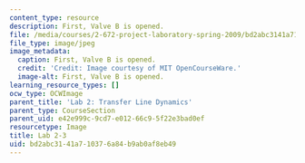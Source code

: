 ```yaml
---
content_type: resource
description: First, Valve B is opened.
file: /media/courses/2-672-project-laboratory-spring-2009/bd2abc3141a710376a84b9ab0af8eb49_lab2-3.jpg
file_type: image/jpeg
image_metadata:
  caption: First, Valve B is opened.
  credit: 'Credit: Image courtesy of MIT OpenCourseWare.'
  image-alt: First, Valve B is opened.
learning_resource_types: []
ocw_type: OCWImage
parent_title: 'Lab 2: Transfer Line Dynamics'
parent_type: CourseSection
parent_uid: e42e999c-9cd7-e012-66c9-5f22e3bad0ef
resourcetype: Image
title: Lab 2-3
uid: bd2abc31-41a7-1037-6a84-b9ab0af8eb49
---
```

